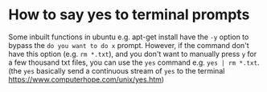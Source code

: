 # How to say yes to terminal prompts

Some inbuilt functions in ubuntu e.g. apt-get install have the `-y` option to bypass the `do you want to do x` prompt. However, if the command don't have this option (e.g. `rm *.txt`), and you don't want to manually press `y` for a few thousand txt files, you can use the `yes` command e.g. `yes | rm *.txt`. (the `yes` basically send a continuous stream of `yes` to the terminal https://www.computerhope.com/unix/yes.htm)
